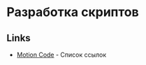 # Разработка скриптов

## Links

* [Motion Code](https://papaly.com/duitbetter/9kjal/motion-code) - Список ссылок

